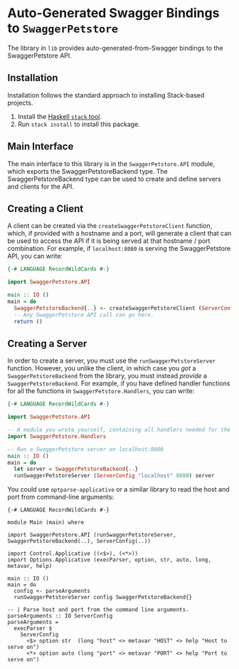 # Auto-Generated Swagger Bindings to `SwaggerPetstore`

The library in `lib` provides auto-generated-from-Swagger bindings to the SwaggerPetstore API.

## Installation

Installation follows the standard approach to installing Stack-based projects.

1. Install the [Haskell `stack` tool](http://docs.haskellstack.org/en/stable/README).
2. Run `stack install` to install this package.

## Main Interface

The main interface to this library is in the `SwaggerPetstore.API` module, which exports the SwaggerPetstoreBackend type. The SwaggerPetstoreBackend
type can be used to create and define servers and clients for the API.

## Creating a Client

A client can be created via the `createSwaggerPetstoreClient` function, which, if provided with a hostname and a port, will generate
a client that can be used to access the API if it is being served at that hostname / port combination. For example, if
`localhost:8080` is serving the SwaggerPetstore API, you can write:

```haskell
{-# LANGUAGE RecordWildCards #-}

import SwaggerPetstore.API

main :: IO ()
main = do
  SwaggerPetstoreBackend{..} <- createSwaggerPetstoreClient (ServerConfig "localhost" 8080)
  -- Any SwaggerPetstore API call can go here.
  return ()
```

## Creating a Server

In order to create a server, you must use the `runSwaggerPetstoreServer` function. However, you unlike the client, in which case you *got* a `SwaggerPetstoreBackend`
from the library, you must instead *provide* a `SwaggerPetstoreBackend`. For example, if you have defined handler functions for all the
functions in `SwaggerPetstore.Handlers`, you can write:

```haskell
{-# LANGUAGE RecordWildCards #-}

import SwaggerPetstore.API

-- A module you wrote yourself, containing all handlers needed for the SwaggerPetstoreBackend type.
import SwaggerPetstore.Handlers

-- Run a SwaggerPetstore server on localhost:8080
main :: IO ()
main = do
  let server = SwaggerPetstoreBackend{..}
  runSwaggerPetstoreServer (ServerConfig "localhost" 8080) server
```

You could use `optparse-applicative` or a similar library to read the host and port from command-line arguments:
```
{-# LANGUAGE RecordWildCards #-}

module Main (main) where

import SwaggerPetstore.API (runSwaggerPetstoreServer, SwaggerPetstoreBackend(..), ServerConfig(..))

import Control.Applicative ((<$>), (<*>))
import Options.Applicative (execParser, option, str, auto, long, metavar, help)

main :: IO ()
main = do
  config <- parseArguments
  runSwaggerPetstoreServer config SwaggerPetstoreBackend{}

-- | Parse host and port from the command line arguments.
parseArguments :: IO ServerConfig
parseArguments =
  execParser $
    ServerConfig
      <$> option str  (long "host" <> metavar "HOST" <> help "Host to serve on")
      <*> option auto (long "port" <> metavar "PORT" <> help "Port to serve on")
```
